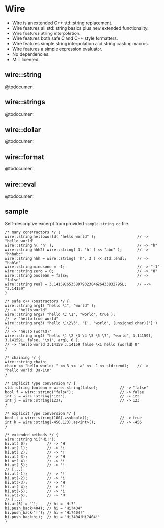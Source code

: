 Wire
====

- Wire is an extended C++ std::string replacement.
- Wire features all std::string basics plus new extended functionality.
- Wire features string interpolation.
- Wire features both safe C and C++ style formatters.
- Wire features simple string interpolation and string casting macros.
- Wire features a simple expression evaluator.
- No dependencies.
- MIT licensed.

wire::string
------------
@todocument

wire::strings
-------------
@todocument

wire::dollar
------------
@todocument

wire::format
------------
@todocument

wire::eval
----------
@todocument

sample
------
Self-descriptive excerpt from provided `sample.string.cc` file.
```
/* many constructors */ {
wire::string helloworld( "hello world" );                   // -> "hello world"
wire::string h( 'h' );                                      // -> "h"
wire::string hhh2( wire::string( 3, 'h' ) << "abc" );       // -> "hhhabc"
wire::string hhh = wire::string( 'h', 3 ) << std::endl;     // -> "hhh\n"
wire::string minusone = -1;                                 // -> "-1"
wire::string zero = 0;                                      // -> "0"
wire::string boolean = false;                               // -> "false"
wire::string real = 3.1415926535897932384626433832795L;     // ~-> "3.14159"
}

/* safe c++ constructors */ {
wire::string arg1( "hello \1", "world" );
// -> "hello world"
wire::string arg2( "hello \2 \1", "world", true );
// -> "hello true world"
wire::string arg3( "hello \1\2\3", '{', "world", (unsigned char)('}') );
// -> "hello {world}"
wire::string arg4( "hello \1 \2 \3 \4 \5 \6 \7", "world", 3.14159f, 3.14159L, false, '\x1', arg3, 0 );
// -> "hello world 3.14159 3.14159 false \x1 hello {world} 0"
}

/* chaining */ {
wire::string chain;
chain << "hello world: " << 3 << 'a' << -1 << std::endl;    // -> "hello world: 3a-1\n"
}

/* implicit type conversion */ {
std::string boolean = wire::string(false);          // -> "false"
bool f = wire::string("false");                     // -> false
int i = wire::string("123");                        // -> 123
int j = wire::string(123);                          // -> 123
}

/* explicit type conversion */ {
bool t = wire::string(100).as<bool>();              // -> true
int k = wire::string(-456.123).as<int>();           // -> -456
}

/* extended methods */ {
wire::string hi("Hi!");
hi.at( 0);         // -> 'H'
hi.at( 1);         // -> 'i'
hi.at( 2);         // -> '!'
hi.at( 3);         // -> 'H'
hi.at( 4);         // -> 'i'
hi.at( 5);         // -> '!'
// [...]
hi.at(-1);         // -> '!'
hi.at(-2);         // -> 'i'
hi.at(-3);         // -> 'H'
hi.at(-4);         // -> '!'
hi.at(-5);         // -> 'i'
hi.at(-6);         // -> 'H'
// [...]
hi.at(5) = '?';    // hi = 'Hi?'
hi.push_back(404); // hi = "Hi?404"
hi.push_back('!'); // hi = "Hi?404!"
hi.push_back(hi);  // hi = "Hi?404!Hi?404!"
}
```
